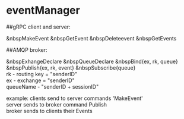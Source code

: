 # eventManager

##gRPC client and server:

&nbspMakeEvent
&nbspGetEvent
&nbspDeleteevent
&nbspGetEvents

##AMQP broker:

&nbspExhangeDeclare
&nbspQueueDeclare
&nbspBind{ex, rk, queue}
&nbspPublish{ex, rk, event}
&nbspSubscribe{queue}  
rk - routing key = "senderID"  
ex - exchange = "senderID"  
queueName - "senderID + sessionID"

example: clients send to server commands 'MakeEvent'  
server sends to broker command Publish  
broker sends to clients their Events
